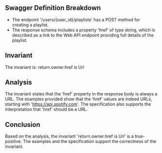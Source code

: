 ## Swagger Definition Breakdown
- The endpoint '/users/{user_id}/playlists' has a POST method for creating a playlist.
- The response schema includes a property 'href' of type string, which is described as a link to the Web API endpoint providing full details of the playlist.

## Invariant
The invariant is: return.owner.href is Url

## Analysis
The invariant states that the 'href' property in the response body is always a URL. The examples provided show that the 'href' values are indeed URLs, starting with 'https://api.spotify.com'. The specification also supports the interpretation that 'href' should be a URL.

## Conclusion
Based on the analysis, the invariant 'return.owner.href is Url' is a true-positive. The examples and the specification support the correctness of the invariant.
